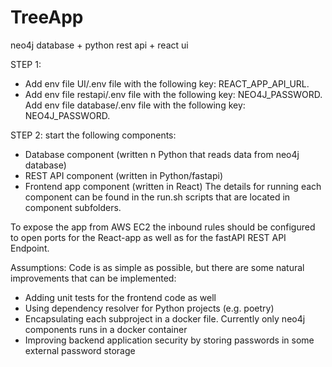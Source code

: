 # TreeApp
neo4j database + python rest api + react ui

STEP 1: 
- Add env file UI/.env file with the following key: REACT_APP_API_URL.
- Add env file restapi/.env file with the following key: NEO4J_PASSWORD.
  Add env file database/.env file with the following key: NEO4J_PASSWORD.

STEP 2: start the following components:

- Database component (written n Python that reads data from neo4j database)
- REST API component (written in Python/fastapi)
- Frontend app component (written in React)
The details for running each component can be found in the run.sh scripts that are located in component subfolders.

To expose the app from AWS EC2 the inbound rules should be configured to open ports for the React-app as well as for the fastAPI REST API Endpoint.

Assumptions: Code is as simple as possible, but there are some natural improvements that can be implemented:

- Adding unit tests for the frontend code as well
- Using dependency resolver for Python projects (e.g. poetry)
- Encapsulating each subproject in a docker file. Currently only neo4j components runs in a docker container
- Improving backend application security by storing passwords in some external password storage

